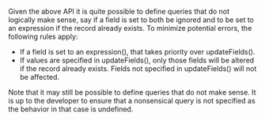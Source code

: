 Given the above API it is quite possible to define queries that do not logically make sense, say if a field is set to both be ignored and to be set to an expression if the record already exists. To minimize potential errors, the following rules apply:

* If a field is set to an expression(), that takes priority over updateFields().
* If values are specified in updateFields(), only those fields will be altered if the record already exists. Fields not specified in updateFields() will not be affected.

Note that it may still be possible to define queries that do not make sense. It is up to the developer to ensure that a nonsensical query is not specified as the behavior in that case is undefined.